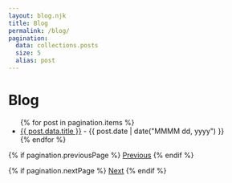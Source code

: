 ```yaml
---
layout: blog.njk
title: Blog
permalink: /blog/
pagination:
  data: collections.posts
  size: 5
  alias: post
---
```


# Blog

<ul>
  {% for post in pagination.items %}
    <li>
      <a href="{{ post.url }}">{{ post.data.title }}</a> - {{ post.date | date("MMMM dd, yyyy") }}
    </li>
  {% endfor %}
</ul>

<nav>
  {% if pagination.previousPage %}
    <a href="{{ pagination.previousPageUrl }}">Previous</a>
  {% endif %}
  
  {% if pagination.nextPage %}
    <a href="{{ pagination.nextPageUrl }}">Next</a>
  {% endif %}
</nav>
